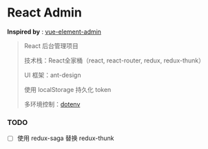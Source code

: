 # React Admin

**Inspired by** : [vue-element-admin](https://github.com/PanJiaChen/vue-element-admin)


> React 后台管理项目
> 
> 技术栈：React全家桶（react, react-router, redux, redux-thunk）
> 
> UI 框架：ant-design
> 
> 使用 localStorage 持久化 token
> 
> 多环境控制：[dotenv](http://github.com/motdotla/dotenv)


### TODO
- [ ] 使用 redux-saga 替换 redux-thunk